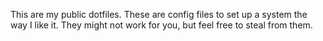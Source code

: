 This are my public dotfiles. These are config files to set up a system the way I like it. They might not work for you, but feel free to steal from them.
